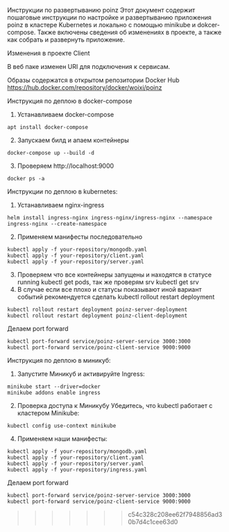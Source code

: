 Инструкции по развертыванию poinz Этот документ содержит пошаговые инструкции по настройке и развертыванию приложения poinz в кластере Kubernetes и локально с помощью minikube и dokcer-compose. Также включены сведения об изменениях в проекте, а также как собрать и развернуть приложение.

Изменения в проекте Client

В веб паке изменен URI для подключения к сервисам.

Образы содержатся в открытом репозитории Docker Hub
https://hub.docker.com/repository/docker/woixi/poinz

Инструкция по деплою в docker-compose
1. Устанавливаем docker-compose
```
apt install docker-compose
```
2. Запускаем билд и апаем контейнеры
```
docker-compose up --build -d
```
3. Проверяем http://localhost:9000
```
docker ps -a
```

Инструкции по деплою в kubernetes:
1. Устанавливаем nginx-ingress
```
helm install ingress-nginx ingress-nginx/ingress-nginx --namespace ingress-nginx --create-namespace
```
2. Применяем манифесты последовательно
```
kubectl apply -f your-repository/mongodb.yaml
kubectl apply -f your-repository/client.yaml
kubectl apply -f your-repository/server.yaml
```
3. Проверяем что все контейнеры запущены и находятся в статусе running kubectl get pods, так же проверям srv kubectl get srv
4. В случае если все плохо и статусы показывают иной вариант событий рекомендуется сделать kubectl rollout restart deployment
```
kubectl rollout restart deployment poinz-server-deployment
kubectl rollout restart deployment poinz-client-deployment
```
Делаем port forward
```
kubectl port-forward service/poinz-server-service 3000:3000
kubectl port-forward service/poinz-client-service 9000:9000
```

Инструкция по деплою в миникуб:

1. Запустите Миникуб и активируйте Ingress:
```
minikube start --driver=docker
minikube addons enable ingress
```
2. Проверка доступа к Миникубу
Убедитесь, что kubectl работает с кластером Minikube:
```
kubectl config use-context minikube
```
4. Применяем наши манифесты:
```
kubectl apply -f your-repository/mongodb.yaml
kubectl apply -f your-repository/client.yaml
kubectl apply -f your-repository/server.yaml
kubectl apply -f your-repository/ingress.yaml
```
Делаем port forward
```
kubectl port-forward service/poinz-server-service 3000:3000
kubectl port-forward service/poinz-client-service 9000:9000
```
>>>>>>> c54c328c208ee62f7948856ad30b7d4c1cee63d0
